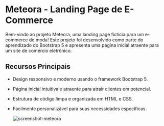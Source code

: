 # Meteora - Landing Page de E-Commerce

Bem-vindo ao projeto Meteora, uma landing page fictícia para um e-commerce de moda! Este projeto foi desenvolvido como parte do aprendizado do Bootstrap 5 e apresenta uma página inicial atraente para um site de comércio eletrônico.

## Recursos Principais

- Design responsivo e moderno usando o framework Bootstrap 5.
- Página inicial intuitiva e atraente para atrair clientes em potencial.
- Estrutura de código limpa e organizada em HTML e CSS.
- Facilmente personalizável para suas necessidades específicas.

  ![screenshot-meteora](https://github.com/fernandaakemim/landing-page-responsive/assets/95256504/adb1448b-7008-4deb-9b6b-4a68266ff0f7)
